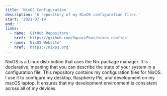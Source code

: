 ```yaml
---
title: 'NixOS Configuration'
description: 'A repository of my NixOS configuration files.'
start: '2021-07-19'
end: ''
links:
  - name: 'GitHub Repository'
    href: 'https://github.com/SquarePear/nixos-configs'
  - name: 'NixOS Website'
    href: 'https://nixos.org'
---
```


NixOS is a Linux distribution that uses the Nix package manager. It is
declarative, meaning that you can describe the state of your system in a
configuration file. This repository contains my configuration files for
NixOS. I use it to configure my desktop, Raspberry Pis, and development on my
macOS laptop. It ensures that my development environment is consistent across
all of my devices.
